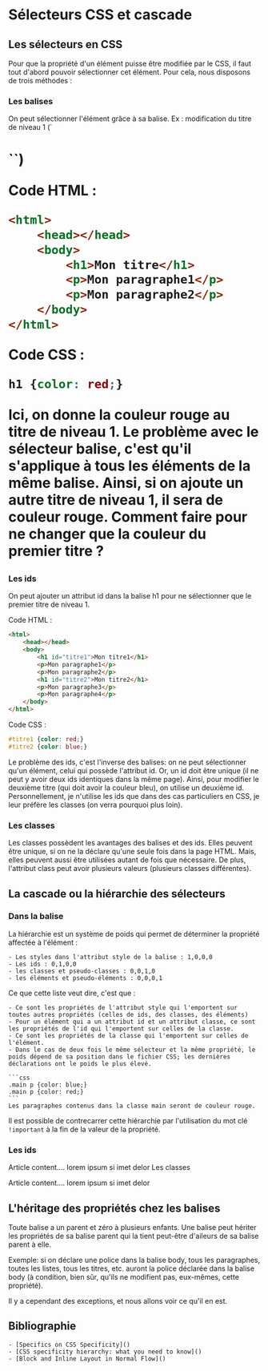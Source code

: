 # Sélecteurs CSS et cascade



## Les sélecteurs en CSS

Pour que la propriété d'un élément puisse être modifiée par le CSS, il faut tout d'abord pouvoir sélectionner cet élément. Pour cela, nous disposons de trois méthodes :

### Les balises

On peut sélectionner l'élément grâce à sa balise. Ex : modification du titre de niveau 1 (`<h1/>``)

Code HTML :

```html
<html>
    <head></head>
    <body>
        <h1>Mon titre</h1>
        <p>Mon paragraphe1</p>
        <p>Mon paragraphe2</p>
    </body>
</html>
```    

Code CSS :
```css
h1 {color: red;}
```
    

Ici, on donne la couleur rouge au titre de niveau 1. Le problème avec le sélecteur balise, c'est qu'il s'applique à tous les éléments de la même balise. Ainsi, si on ajoute un autre titre de niveau 1, il sera de couleur rouge. Comment faire pour ne changer que la couleur du premier titre ?


### Les ids

On peut ajouter un attribut id dans la balise h1 pour ne sélectionner que le premier titre de niveau 1.

Code HTML :
```html
<html>
    <head></head>
    <body>
        <h1 id="titre1">Mon titre1</h1>
        <p>Mon paragraphe1</p>
        <p>Mon paragraphe2</p>
        <h1 id="titre2">Mon titre2</h1>
        <p>Mon paragraphe3</p>
        <p>Mon paragraphe4</p>
    </body>
</html>
```   

Code CSS :
```css
#titre1 {color: red;}
#titre2 {color: blue;}
```    

Le problème des ids, c'est l'inverse des balises: on ne peut sélectionner qu'un élément, celui qui possède l'attribut id. Or, un id doit être unique (il ne peut y avoir deux ids identiques dans la même page). Ainsi, pour modifier le deuxième titre (qui doit avoir la couleur bleu), on utilise un deuxième id. Personnellement, je n'utilise les ids que dans des cas particuliers en CSS, je leur préfère les classes (on verra pourquoi plus loin).


### Les classes

Les classes possèdent les avantages des balises et des ids. Elles peuvent être unique, si on ne la déclare qu'une seule fois dans la page HTML. Mais, elles peuvent aussi être utilisées autant de fois que nécessaire. De plus, l'attribut class peut avoir plusieurs valeurs (plusieurs classes différentes).


## La cascade ou la hiérarchie des sélecteurs

### Dans la balise

La hiérarchie est un système de poids qui permet de déterminer la propriété affectée à l'élément :

    - Les styles dans l'attribut style de la balise : 1,0,0,0
    - Les ids : 0,1,0,0
    - les classes et pseudo-classes : 0,0,1,0
    - les éléments et pseudo-éléments : 0,0,0,1

Ce que cette liste veut dire, c'est que :

    - Ce sont les propriétés de l'attribut style qui l'emportent sur toutes autres propriétés (celles de ids, des classes, des éléments)
    - Pour un élément qui a un attribut id et un attribut classe, ce sont les propriétés de l'id qui l'emportent sur celles de la classe.
    - Ce sont les propriétés de la classe qui l'emportent sur celles de l'élément.
    - Dans le cas de deux fois le même sélecteur et la même propriété, le poids dépend de sa position dans le fichier CSS; les dernières déclarations ont le poids le plus élevé.

    ```css
    .main p {color: blue;}
    .main p {color: red;}
    ```
    Les paragraphes contenus dans la classe main seront de couleur rouge.

Il est possible de contrecarrer cette hiérarchie par l'utilisation du mot clé `!important` à la fin de la valeur de la propriété.

### Les ids

Article content.... lorem ipsum si imet delor
Les classes

Article content.... lorem ipsum si imet delor


## L'héritage des propriétés chez les balises

Toute balise a un parent et zéro à plusieurs enfants. Une balise peut hériter les propriétés de sa balise parent qui la tient peut-être d'aileurs de sa balise parent à elle.

Exemple: si on déclare une police dans la balise body, tous les paragraphes, toutes les listes, tous les titres, etc. auront la police déclarée dans la balise body (à condition, bien sûr, qu'ils ne modifient pas, eux-mêmes, cette propriété).

Il y a cependant des exceptions, et nous allons voir ce qu'il en est.


## Bibliographie

    - [Specifics on CSS Specificity]()
    - [CSS specificity hierarchy: what you need to know]()
    - [Block and Inline Layout in Normal Flow]()

